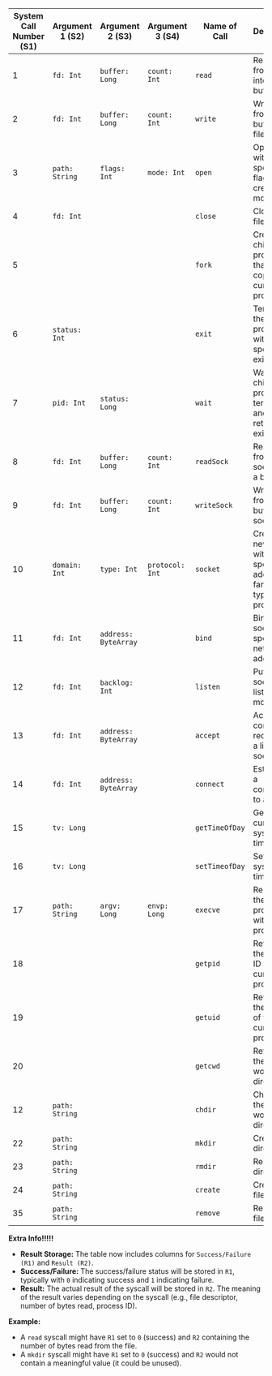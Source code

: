 | System Call Number (S1) | Argument 1 (S2) | Argument 2 (S3)      | Argument 3 (S4) | Name of Call   | Description                                                                 | Result (R2)                           |
|-------------------------|-----------------|----------------------|-----------------|----------------|-----------------------------------------------------------------------------|---------------------------------------|
| 1                       | `fd: Int`       | `buffer: Long`       | `count: Int`    | `read`         | Reads data from a file into a buffer.                                       | `Number of bytes read`                |
| 2                       | `fd: Int`       | `buffer: Long`       | `count: Int`    | `write`        | Writes data from a buffer to a file.                                        | `Number of bytes written`             |
| 3                       | `path: String`  | `flags: Int`         | `mode: Int`     | `open`         | Opens a file with specified flags and creation mode.                        | `File descriptor`                     |
| 4                       | `fd: Int`       |                      |                 | `close`        | Closes a file.                                                              |                                       |
| 5                       |                 |                      |                 | `fork`         | Creates a child process that is a copy of the current process.              | `Process ID of the child process`     |
| 6                       | `status: Int`   |                      |                 | `exit`         | Terminates the current process with the specified exit status.              |                                       |
| 7                       | `pid: Int`      | `status: Long`       |                 | `wait`         | Waits for a child process to terminate and retrieves its exit status.       | `Exit status of the child process`    |
| 8                       | `fd: Int`       | `buffer: Long`       | `count: Int`    | `readSock`     | Reads data from a socket into a buffer.                                     | `Number of bytes read`                |
| 9                       | `fd: Int`       | `buffer: Long`       | `count: Int`    | `writeSock`    | Writes data from a buffer to a socket.                                      | `Number of bytes written`             |
| 10                      | `domain: Int`   | `type: Int`          | `protocol: Int` | `socket`       | Creates a new socket with the specified address family, type, and protocol. | `Socket descriptor`                   |
| 11                      | `fd: Int`       | `address: ByteArray` |                 | `bind`         | Binds a socket to a specific network address.                               |                                       |
| 12                      | `fd: Int`       | `backlog: Int`       |                 | `listen`       | Puts a socket into listening mode.                                          |                                       |
| 13                      | `fd: Int`       | `address: ByteArray` |                 | `accept`       | Accepts a connection request on a listening socket.                         | `Socket descriptor of the connection` |
| 14                      | `fd: Int`       | `address: ByteArray` |                 | `connect`      | Establishes a connection to a socket.                                       |                                       |
| 15                      | `tv: Long`      |                      |                 | `getTimeOfDay` | Gets the current system time.                                               | `System time`                         |
| 16                      | `tv: Long`      |                      |                 | `setTimeofDay` | Sets the system time.                                                       |                                       |
| 17                      | `path: String`  | `argv: Long`         | `envp: Long`    | `execve`       | Replaces the current process with a new program.                            |                                       |
| 18                      |                 |                      |                 | `getpid`       | Retrieves the process ID of the current process.                            | `Process ID`                          |
| 19                      |                 |                      |                 | `getuid`       | Retrieves the user ID of the current process.                               | `User ID`                             |
| 20                      |                 |                      |                 | `getcwd`       | Retrieves the current working directory.                                    | `Current working directory`           |
| 12                      | `path: String`  |                      |                 | `chdir`        | Changes the current working directory.                                      |                                       |
| 22                      | `path: String`  |                      |                 | `mkdir`        | Creates a directory.                                                        |                                       |
| 23                      | `path: String`  |                      |                 | `rmdir`        | Removes a directory.                                                        |                                       |
| 24                      | `path: String`  |                      |                 | `create`       | Creates a file.                                                             | `File descriptor`                     |
| 35                      | `path: String`  |                      |                 | `remove`       | Removes a file.                                                             |                                       |

**Extra Info!!!!!**

* **Result Storage:** The table now includes columns for `Success/Failure (R1)` and `Result (R2)`.
* **Success/Failure:** The success/failure status will be stored in `R1`, typically with `0` indicating success and `1`
  indicating failure.
* **Result:** The actual result of the syscall will be stored in `R2`. The meaning of the result varies depending on the
  syscall (e.g., file descriptor, number of bytes read, process ID).

**Example:**

* A `read` syscall might have `R1` set to `0` (success) and `R2` containing the number of bytes read from the file.
* A `mkdir` syscall might have `R1` set to `0` (success) and `R2` would not contain a meaningful value (it could be
  unused). 
